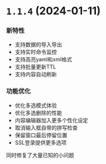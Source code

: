 # `1.1.4` (2024-01-11)

### 新特性

- 支持数据的导入导出
- 支持实时命令监控
- 支持高亮yaml和xml格式
- 支持批量更新TTL
- 支持内容自动刷新

### 功能优化

- 优化多选模式体验
- 优化多选删除的性能
- 内容编辑器加入更多个性化设定
- 取消输入框自带的拼写检查
- 保留窗口最后停留位置
- SSL登录提供更多选项

同时修复了大量已知的小问题
